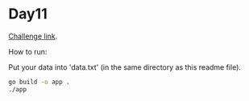 # Day11

[Challenge link](https://adventofcode.com/2021/day/11).

How to run:

Put your data into 'data.txt' (in the same directory as this readme file).

```sh
go build -o app .
./app
```
